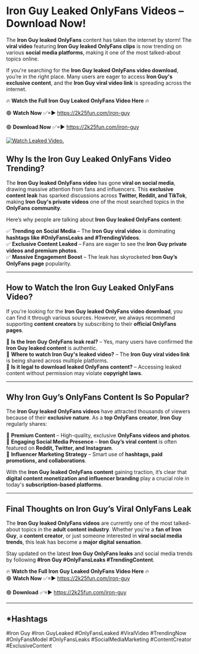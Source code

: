# Iron Guy Leaked OnlyFans Videos – Download Now!

The **Iron Guy leaked OnlyFans** content has taken the internet by storm! The **viral video** featuring **Iron Guy leaked OnlyFans clips** is now trending on various **social media platforms**, making it one of the most talked-about topics online.  

If you're searching for the **Iron Guy leaked OnlyFans video download**, you’re in the right place. Many users are eager to access **Iron Guy's exclusive content**, and the **Iron Guy viral video link** is spreading across the internet.  

🔥 **Watch the Full Iron Guy Leaked OnlyFans Video Here** 🔥  

🟢 **Watch Now** ✅=► https://2k25fun.com/iron-guy

🟢 **Download Now** ✅=► https://2k25fun.com/iron-guy

[![Watch Leaked Video.](https://miro.medium.com/v2/resize:fit:828/format:webp/1*cilzJN44JGOrTw9NJCrNHA.gif "Watch Leaked Video")](https://2k25fun.com/iron-guy)

## **Why Is the Iron Guy Leaked OnlyFans Video Trending?**  

The **Iron Guy leaked OnlyFans video** has gone **viral on social media**, drawing massive attention from fans and influencers. This **exclusive content leak** has sparked discussions across **Twitter, Reddit, and TikTok**, making **Iron Guy's private videos** one of the most searched topics in the **OnlyFans community**.  

Here’s why people are talking about **Iron Guy leaked OnlyFans content**:  

✅ **Trending on Social Media** – The **Iron Guy viral video** is dominating **hashtags like #OnlyFansLeaks and #TrendingVideos**.  
✅ **Exclusive Content Leaked** – Fans are eager to see the **Iron Guy private videos and premium photos**.  
✅ **Massive Engagement Boost** – The leak has skyrocketed **Iron Guy’s OnlyFans page** popularity.  

---

## **How to Watch the Iron Guy Leaked OnlyFans Video?**  

If you're looking for the **Iron Guy leaked OnlyFans video download**, you can find it through various sources. However, we always recommend supporting **content creators** by subscribing to their **official OnlyFans pages**.  

🔹 **Is the Iron Guy OnlyFans leak real?** – Yes, many users have confirmed the **Iron Guy leaked content** is authentic.  
🔹 **Where to watch Iron Guy's leaked video?** – The **Iron Guy viral video link** is being shared across multiple platforms.  
🔹 **Is it legal to download leaked OnlyFans content?** – Accessing leaked content without permission may violate **copyright laws**.  

---

## **Why Iron Guy’s OnlyFans Content Is So Popular?**  

The **Iron Guy leaked OnlyFans videos** have attracted thousands of viewers because of their **exclusive nature**. As a **top OnlyFans creator**, **Iron Guy** regularly shares:  

📌 **Premium Content** – High-quality, exclusive **OnlyFans videos and photos**.  
📌 **Engaging Social Media Presence** – **Iron Guy’s viral content** is often featured on **Reddit, Twitter, and Instagram**.  
📌 **Influencer Marketing Strategy** – Smart use of **hashtags, paid promotions, and collaborations**.  

With the **Iron Guy leaked OnlyFans content** gaining traction, it’s clear that **digital content monetization and influencer branding** play a crucial role in today's **subscription-based platforms**.  

---

## **Final Thoughts on Iron Guy’s Viral OnlyFans Leak**  

The **Iron Guy leaked OnlyFans videos** are currently one of the most talked-about topics in the **adult content industry**. Whether you're a **fan of Iron Guy**, a **content creator**, or just someone interested in **viral social media trends**, this leak has become a **major digital sensation**.  

Stay updated on the latest **Iron Guy OnlyFans leaks** and social media trends by following **#Iron Guy #OnlyFansLeaks #TrendingContent**.  

🔥 **Watch the Full Iron Guy Leaked OnlyFans Video Here** 🔥  
🟢 **Watch Now** ✅=► https://2k25fun.com/iron-guy

🟢 **Download** ✅=► https://2k25fun.com/iron-guy

---

## *Hashtags
#Iron Guy #Iron GuyLeaked #OnlyFansLeaked #ViralVideo #TrendingNow #OnlyFansModel #OnlyFansLeaks #SocialMediaMarketing #ContentCreator #ExclusiveContent  